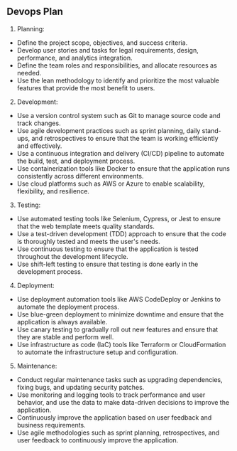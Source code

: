 ## Devops Plan
1. Planning:
* Define the project scope, objectives, and success criteria.
* Develop user stories and tasks for legal requirements, design, performance, and analytics integration.
* Define the team roles and responsibilities, and allocate resources as needed.
* Use the lean methodology to identify and prioritize the most valuable features that provide the most benefit to users.
2. Development:
* Use a version control system such as Git to manage source code and track changes.
* Use agile development practices such as sprint planning, daily stand-ups, and retrospectives to ensure that the team is working efficiently and effectively.
* Use a continuous integration and delivery (CI/CD) pipeline to automate the build, test, and deployment process.
* Use containerization tools like Docker to ensure that the application runs consistently across different environments.
* Use cloud platforms such as AWS or Azure to enable scalability, flexibility, and resilience.
3. Testing:
* Use automated testing tools like Selenium, Cypress, or Jest to ensure that the web template meets quality standards.
* Use a test-driven development (TDD) approach to ensure that the code is thoroughly tested and meets the user's needs.
* Use continuous testing to ensure that the application is tested throughout the development lifecycle.
* Use shift-left testing to ensure that testing is done early in the development process.
4. Deployment:
* Use deployment automation tools like AWS CodeDeploy or Jenkins to automate the deployment process.
* Use blue-green deployment to minimize downtime and ensure that the application is always available.
* Use canary testing to gradually roll out new features and ensure that they are stable and perform well.
* Use infrastructure as code (IaC) tools like Terraform or CloudFormation to automate the infrastructure setup and configuration.
5. Maintenance:
* Conduct regular maintenance tasks such as upgrading dependencies, fixing bugs, and updating security patches.
* Use monitoring and logging tools to track performance and user behavior, and use the data to make data-driven decisions to improve the application.
* Continuously improve the application based on user feedback and business requirements.
* Use agile methodologies such as sprint planning, retrospectives, and user feedback to continuously improve the application.